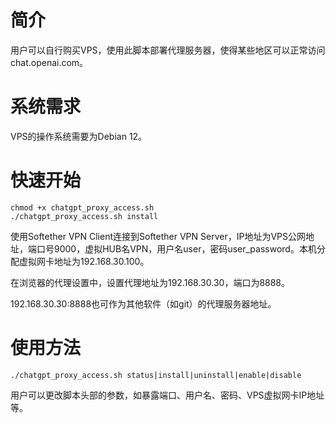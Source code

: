 # 简介

用户可以自行购买VPS，使用此脚本部署代理服务器，使得某些地区可以正常访问chat.openai.com。

# 系统需求

VPS的操作系统需要为Debian 12。

# 快速开始

```
chmod +x chatgpt_proxy_access.sh
./chatgpt_proxy_access.sh install
```

使用Softether VPN Client连接到Softether VPN Server，IP地址为VPS公网地址，端口号9000，虚拟HUB名VPN，用户名user，密码user_password。本机分配虚拟网卡地址为192.168.30.100。

在浏览器的代理设置中，设置代理地址为192.168.30.30，端口为8888。

192.168.30.30:8888也可作为其他软件（如git）的代理服务器地址。

# 使用方法

```
./chatgpt_proxy_access.sh status|install|uninstall|enable|disable
```

用户可以更改脚本头部的参数，如暴露端口、用户名、密码、VPS虚拟网卡IP地址等。

